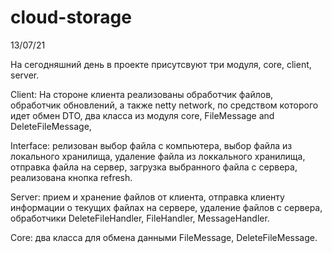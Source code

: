 # cloud-storage

13/07/21

На сегодняшний день в проекте присутсвуют три модуля, core, client, server.

Client: На стороне клиента реализованы обработчик файлов, обработчик обновлений, а также netty network, по средством которого 
идет обмен DTO, два класса из модуля core, FileMessage and DeleteFileMessage, 

Interface: релизован выбор файла с компьютера, выбор файла из локального хранилища, удаление 
файла из локкального хранилища, отправка файла на сервер, загрузка выбранного файла с сервера, реализована кнопка refresh.

Server: прием и хранение файлов от клиента, отправка клиенту информации о текущих файлах на сервере, удаление 
файлов с серверa, обработчики DeleteFileHandler, FileHandler, MessageHandler.

Core: два класса для обмена данными FileMessage, DeleteFileMessage.
